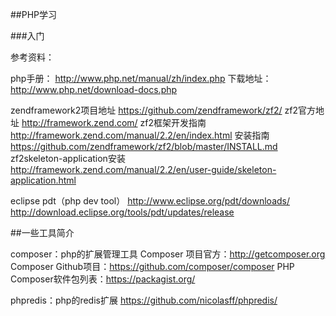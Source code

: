 ##PHP学习

###入门

参考资料：

php手册：
http://www.php.net/manual/zh/index.php
下载地址：
http://www.php.net/download-docs.php

zendframework2项目地址
https://github.com/zendframework/zf2/
zf2官方地址
http://framework.zend.com/
zf2框架开发指南
http://framework.zend.com/manual/2.2/en/index.html
安装指南
https://github.com/zendframework/zf2/blob/master/INSTALL.md
zf2skeleton-application安装
http://framework.zend.com/manual/2.2/en/user-guide/skeleton-application.html

eclipse pdt（php dev tool）
http://www.eclipse.org/pdt/downloads/
http://download.eclipse.org/tools/pdt/updates/release



##一些工具简介

composer：php的扩展管理工具
	Composer 项目官方：http://getcomposer.org
	Composer Github项目：https://github.com/composer/composer
	PHP Composer软件包列表：https://packagist.org/
	
phpredis：php的redis扩展
	https://github.com/nicolasff/phpredis/